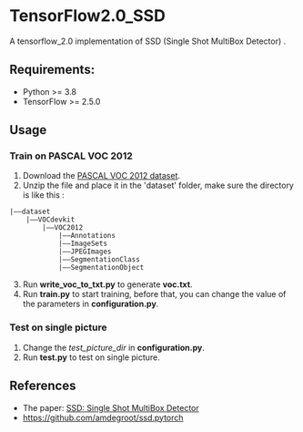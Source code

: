 # TensorFlow2.0_SSD
A tensorflow_2.0 implementation of SSD (Single Shot MultiBox Detector) .


## Requirements:
+ Python >= 3.8
+ TensorFlow >= 2.5.0

## Usage
### Train on PASCAL VOC 2012
1. Download the [PASCAL VOC 2012 dataset](http://host.robots.ox.ac.uk/pascal/VOC/).
2. Unzip the file and place it in the 'dataset' folder, make sure the directory is like this : 
```
|——dataset
    |——VOCdevkit
        |——VOC2012
            |——Annotations
            |——ImageSets
            |——JPEGImages
            |——SegmentationClass
            |——SegmentationObject
```
3. Run **write_voc_to_txt.py** to generate **voc.txt**.
4. Run **train.py** to start training, before that, you can change the value of the parameters in **configuration.py**.

### Test on single picture
1. Change the *test_picture_dir* in **configuration.py**.
2. Run **test.py** to test on single picture.


## References
+ The paper: [SSD: Single Shot MultiBox Detector](https://arxiv.org/abs/1512.02325)
+ https://github.com/amdegroot/ssd.pytorch

